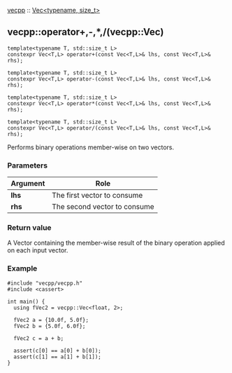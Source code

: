 [vecpp](../../../) :: [Vec<typename, size_t\>](./)
## vecpp::operator+,-,*,/(vecpp::Vec)


```
template<typename T, std::size_t L>
constexpr Vec<T,L> operator+(const Vec<T,L>& lhs, const Vec<T,L>& rhs);
```
```
template<typename T, std::size_t L>
constexpr Vec<T,L> operator-(const Vec<T,L>& lhs, const Vec<T,L>& rhs);
```
```
template<typename T, std::size_t L>
constexpr Vec<T,L> operator*(const Vec<T,L>& lhs, const Vec<T,L>& rhs);
```
```
template<typename T, std::size_t L>
constexpr Vec<T,L> operator/(const Vec<T,L>& lhs, const Vec<T,L>& rhs);
```

Performs binary operations member-wise on two vectors.

### Parameters

Argument | Role
---------|---------------------------------
**lhs**  | The first vector to consume
**rhs**  | The second vector to consume


### Return value
A Vector containing the member-wise result of the binary operation applied on 
each input vector.

### Example

```
#include "vecpp/vecpp.h"
#include <cassert>

int main() {
  using fVec2 = vecpp::Vec<float, 2>;

  fVec2 a = {10.0f, 5.0f};
  fVec2 b = {5.0f, 6.0f};

  fVec2 c = a + b;

  assert(c[0] == a[0] + b[0]);
  assert(c[1] == a[1] + b[1]);
}
```